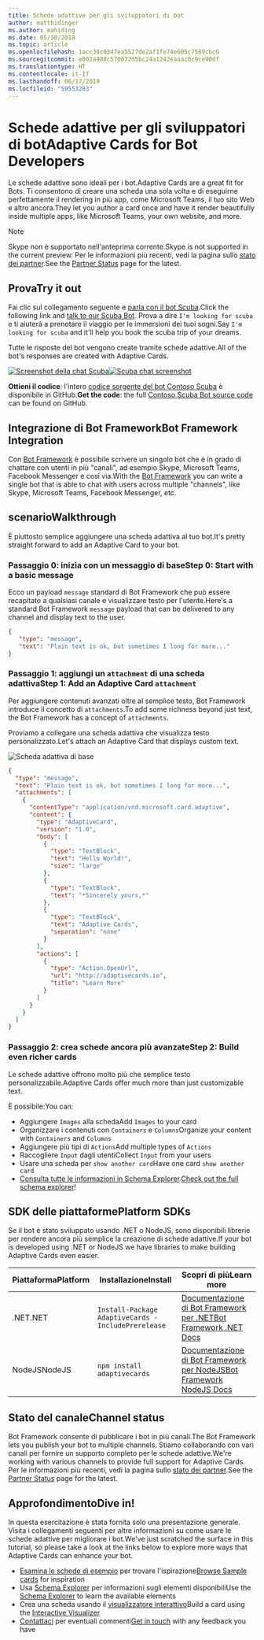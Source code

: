 ```yaml
---
title: Schede adattive per gli sviluppatori di bot
author: matthidinger
ms.author: mahiding
ms.date: 05/30/2018
ms.topic: article
ms.openlocfilehash: 1acc30c0347ea5527de2af1fe74e605c7589cbc6
ms.sourcegitcommit: e002a988c570072d5bc24a1242eaaac0c9ce90df
ms.translationtype: HT
ms.contentlocale: it-IT
ms.lasthandoff: 06/17/2019
ms.locfileid: "59553283"
---
```

# <a name="adaptive-cards-for-bot-developers"></a><span data-ttu-id="5557e-102">Schede adattive per gli sviluppatori di bot</span><span class="sxs-lookup"><span data-stu-id="5557e-102">Adaptive Cards for Bot Developers</span></span>

<span data-ttu-id="5557e-103">Le schede adattive sono ideali per i bot.</span><span class="sxs-lookup"><span data-stu-id="5557e-103">Adaptive Cards are a great fit for Bots.</span></span> <span data-ttu-id="5557e-104">Ti consentono di creare una scheda una sola volta e di eseguirne perfettamente il rendering in più app, come Microsoft Teams, il tuo sito Web e altro ancora.</span><span class="sxs-lookup"><span data-stu-id="5557e-104">They let you author a card once and have it render beautifully inside multiple apps, like  Microsoft Teams, your own website, and more.</span></span>

> [!NOTE]
> <span data-ttu-id="5557e-105">Skype non è supportato nell'anteprima corrente.</span><span class="sxs-lookup"><span data-stu-id="5557e-105">Skype is not supported in the current preview.</span></span> <span data-ttu-id="5557e-106">Per le informazioni più recenti, vedi la pagina sullo [stato dei partner](../resources/partners.md).</span><span class="sxs-lookup"><span data-stu-id="5557e-106">See the [Partner Status](../resources/partners.md) page for the latest.</span></span>

## <a name="try-it-out"></a><span data-ttu-id="5557e-107">Prova</span><span class="sxs-lookup"><span data-stu-id="5557e-107">Try it out</span></span>

<span data-ttu-id="5557e-108">Fai clic sul collegamento seguente e [parla con il bot Scuba](http://contososcubademo.azurewebsites.net/).</span><span class="sxs-lookup"><span data-stu-id="5557e-108">Click the following link and [talk to our Scuba Bot](http://contososcubademo.azurewebsites.net/).</span></span> <span data-ttu-id="5557e-109">Prova a dire `I'm looking for scuba` e ti aiuterà a prenotare il viaggio per le immersioni dei tuoi sogni.</span><span class="sxs-lookup"><span data-stu-id="5557e-109">Say `I'm looking for scuba` and it'll help you book the scuba trip of your dreams.</span></span>  

<span data-ttu-id="5557e-110">Tutte le risposte del bot vengono create tramite schede adattive.</span><span class="sxs-lookup"><span data-stu-id="5557e-110">All of the bot's responses are created with Adaptive Cards.</span></span>

<span data-ttu-id="5557e-111">[![Screenshot della chat Scuba](media/bots/scuba-chat.png)](http://contososcubademo.azurewebsites.net/)</span><span class="sxs-lookup"><span data-stu-id="5557e-111">[![Scuba chat screenshot](media/bots/scuba-chat.png)](http://contososcubademo.azurewebsites.net/)</span></span>

<span data-ttu-id="5557e-112">**Ottieni il codice**: l'intero [codice sorgente del bot Contoso Scuba](https://github.com/matthidinger/ContosoScubaBot
) è disponibile in GitHub.</span><span class="sxs-lookup"><span data-stu-id="5557e-112">**Get the code**: the full [Contoso Scuba Bot source code](https://github.com/matthidinger/ContosoScubaBot
) can be found on GitHub.</span></span>


## <a name="bot-framework-integration"></a><span data-ttu-id="5557e-113">Integrazione di Bot Framework</span><span class="sxs-lookup"><span data-stu-id="5557e-113">Bot Framework Integration</span></span>

<span data-ttu-id="5557e-114">Con [Bot Framework](https://dev.botframework.com/) è possibile scrivere un singolo bot che è in grado di chattare con utenti in più "canali", ad esempio Skype, Microsoft Teams, Facebook Messenger e così via.</span><span class="sxs-lookup"><span data-stu-id="5557e-114">With the [Bot Framework](https://dev.botframework.com/) you can write a single bot that is able to chat with users across multiple "channels", like Skype, Microsoft Teams, Facebook Messenger, etc.</span></span>

## <a name="walkthrough"></a><span data-ttu-id="5557e-115">scenario</span><span class="sxs-lookup"><span data-stu-id="5557e-115">Walkthrough</span></span>

<span data-ttu-id="5557e-116">È piuttosto semplice aggiungere una scheda adattiva al tuo bot.</span><span class="sxs-lookup"><span data-stu-id="5557e-116">It's pretty straight forward to add an Adaptive Card to your bot.</span></span>

### <a name="step-0-start-with-a-basic-message"></a><span data-ttu-id="5557e-117">Passaggio 0: inizia con un messaggio di base</span><span class="sxs-lookup"><span data-stu-id="5557e-117">Step 0: Start with a basic message</span></span>

<span data-ttu-id="5557e-118">Ecco un payload `message` standard di Bot Framework che può essere recapitato a qualsiasi canale e visualizzare testo per l'utente.</span><span class="sxs-lookup"><span data-stu-id="5557e-118">Here's a standard Bot Framework `message` payload that can be delivered to any channel and display text to the user.</span></span>

```json
{
   "type": "message",
   "text": "Plain text is ok, but sometimes I long for more..."
}
```

### <a name="step-1-add-an-adaptive-card-attachment"></a><span data-ttu-id="5557e-119">Passaggio 1: aggiungi un `attachment` di una scheda adattiva</span><span class="sxs-lookup"><span data-stu-id="5557e-119">Step 1: Add an Adaptive Card `attachment`</span></span>

<span data-ttu-id="5557e-120">Per aggiungere contenuti avanzati oltre al semplice testo, Bot Framework introduce il concetto di `attachments`.</span><span class="sxs-lookup"><span data-stu-id="5557e-120">To add some richness beyond just text, the Bot Framework has a concept of `attachments`.</span></span> 

<span data-ttu-id="5557e-121">Proviamo a collegare una scheda adattiva che visualizza testo personalizzato.</span><span class="sxs-lookup"><span data-stu-id="5557e-121">Let's attach an Adaptive Card that displays custom text.</span></span>

![Scheda adattiva di base](media/bots/hello-adaptivecards.png)

```json
{
  "type": "message",
  "text": "Plain text is ok, but sometimes I long for more...",
  "attachments": [
    {
      "contentType": "application/vnd.microsoft.card.adaptive",
      "content": {
        "type": "AdaptiveCard",
        "version": "1.0",
        "body": [
          {
            "type": "TextBlock",
            "text": "Hello World!",
            "size": "large"
          },
          {
            "type": "TextBlock",
            "text": "*Sincerely yours,*"
          },
          {
            "type": "TextBlock",
            "text": "Adaptive Cards",
            "separation": "none"
          }
        ],
        "actions": [
          {
            "type": "Action.OpenUrl",
            "url": "http://adaptivecards.io",
            "title": "Learn More"
          }
        ]
      }
    }
  ]
}
```

### <a name="step-2-build-even-richer-cards"></a><span data-ttu-id="5557e-123">Passaggio 2: crea schede ancora più avanzate</span><span class="sxs-lookup"><span data-stu-id="5557e-123">Step 2: Build even richer cards</span></span> 

<span data-ttu-id="5557e-124">Le schede adattive offrono molto più che semplice testo personalizzabile.</span><span class="sxs-lookup"><span data-stu-id="5557e-124">Adaptive Cards offer much more than just customizable text.</span></span> 

<span data-ttu-id="5557e-125">È possibile:</span><span class="sxs-lookup"><span data-stu-id="5557e-125">You can:</span></span> 

* <span data-ttu-id="5557e-126">Aggiungere `Images` alla scheda</span><span class="sxs-lookup"><span data-stu-id="5557e-126">Add `Images` to your card</span></span>
* <span data-ttu-id="5557e-127">Organizzare i contenuti con `Containers` e `Columns`</span><span class="sxs-lookup"><span data-stu-id="5557e-127">Organize your content with `Containers` and `Columns`</span></span>
* <span data-ttu-id="5557e-128">Aggiungere più tipi di `Actions`</span><span class="sxs-lookup"><span data-stu-id="5557e-128">Add multiple types of `Actions`</span></span>
* <span data-ttu-id="5557e-129">Raccogliere `Input` dagli utenti</span><span class="sxs-lookup"><span data-stu-id="5557e-129">Collect `Input` from your users</span></span>
* <span data-ttu-id="5557e-130">Usare una scheda per `show another card`</span><span class="sxs-lookup"><span data-stu-id="5557e-130">Have one card `show another card`</span></span>
* <span data-ttu-id="5557e-131">[Consulta tutte le informazioni in Schema Explorer](http://adaptivecards.io/explorer/).</span><span class="sxs-lookup"><span data-stu-id="5557e-131">[Check out the full schema explorer](http://adaptivecards.io/explorer/)!</span></span> 

## <a name="platform-sdks"></a><span data-ttu-id="5557e-132">SDK delle piattaforme</span><span class="sxs-lookup"><span data-stu-id="5557e-132">Platform SDKs</span></span>

<span data-ttu-id="5557e-133">Se il bot è stato sviluppato usando .NET o NodeJS, sono disponibili librerie per rendere ancora più semplice la creazione di schede adattive.</span><span class="sxs-lookup"><span data-stu-id="5557e-133">If your bot is developed using .NET or NodeJS we have libraries to make building Adaptive Cards even easier.</span></span>

<span data-ttu-id="5557e-134">Piattaforma</span><span class="sxs-lookup"><span data-stu-id="5557e-134">Platform</span></span>|<span data-ttu-id="5557e-135">Installazione</span><span class="sxs-lookup"><span data-stu-id="5557e-135">Install</span></span>|<span data-ttu-id="5557e-136">Scopri di più</span><span class="sxs-lookup"><span data-stu-id="5557e-136">Learn more</span></span>
--------|-------|----------
<span data-ttu-id="5557e-137">.NET</span><span class="sxs-lookup"><span data-stu-id="5557e-137">.NET</span></span> | `Install-Package AdaptiveCards -IncludePrerelease` | [<span data-ttu-id="5557e-138">Documentazione di Bot Framework per .NET</span><span class="sxs-lookup"><span data-stu-id="5557e-138">Bot Framework .NET Docs</span></span>](https://docs.microsoft.com/en-us/bot-framework/dotnet/bot-builder-dotnet-add-rich-card-attachments)
<span data-ttu-id="5557e-139">NodeJS</span><span class="sxs-lookup"><span data-stu-id="5557e-139">NodeJS</span></span> | `npm install adaptivecards` | [<span data-ttu-id="5557e-140">Documentazione di Bot Framework per NodeJS</span><span class="sxs-lookup"><span data-stu-id="5557e-140">Bot Framework NodeJS Docs</span></span>](https://docs.microsoft.com/en-us/bot-framework/nodejs/bot-builder-nodejs-send-rich-cards)


## <a name="channel-status"></a><span data-ttu-id="5557e-141">Stato del canale</span><span class="sxs-lookup"><span data-stu-id="5557e-141">Channel status</span></span>

<span data-ttu-id="5557e-142">Bot Framework consente di pubblicare i bot in più canali.</span><span class="sxs-lookup"><span data-stu-id="5557e-142">The Bot Framework lets you publish your bot to multiple channels.</span></span> <span data-ttu-id="5557e-143">Stiamo collaborando con vari canali per fornire un supporto completo per le schede adattive.</span><span class="sxs-lookup"><span data-stu-id="5557e-143">We're working with various channels to provide full support for Adaptive Cards.</span></span> <span data-ttu-id="5557e-144">Per le informazioni più recenti, vedi la pagina sullo [stato dei partner](../resources/partners.md).</span><span class="sxs-lookup"><span data-stu-id="5557e-144">See the [Partner Status](../resources/partners.md) page for the latest.</span></span>


## <a name="dive-in"></a><span data-ttu-id="5557e-145">Approfondimento</span><span class="sxs-lookup"><span data-stu-id="5557e-145">Dive in!</span></span>

<span data-ttu-id="5557e-146">In questa esercitazione è stata fornita solo una presentazione generale. Visita i collegamenti seguenti per altre informazioni su come usare le schede adattive per migliorare i bot.</span><span class="sxs-lookup"><span data-stu-id="5557e-146">We've just scratched the surface in this tutorial, so please take a look at the links below to explore more ways that Adaptive Cards can enhance your bot.</span></span>

* <span data-ttu-id="5557e-147">[Esamina le schede di esempio](http://adaptivecards.io/samples/) per trovare l'ispirazione</span><span class="sxs-lookup"><span data-stu-id="5557e-147">[Browse Sample cards](http://adaptivecards.io/samples/) for inspiration</span></span>
* <span data-ttu-id="5557e-148">Usa [Schema Explorer](http://adaptivecards.io/explorer) per informazioni sugli elementi disponibili</span><span class="sxs-lookup"><span data-stu-id="5557e-148">Use the [Schema Explorer](http://adaptivecards.io/explorer) to learn the available elements</span></span>
* <span data-ttu-id="5557e-149">Crea una scheda usando il [visualizzatore interattivo](http://adaptivecards.io/visualizer/index.html?hostApp=Skype)</span><span class="sxs-lookup"><span data-stu-id="5557e-149">Build a card using the [Interactive Visualizer](http://adaptivecards.io/visualizer/index.html?hostApp=Skype)</span></span>
* <span data-ttu-id="5557e-150">[Contattaci](http://adaptivecards.io/connect) per eventuali commenti</span><span class="sxs-lookup"><span data-stu-id="5557e-150">[Get in touch](http://adaptivecards.io/connect) with any feedback you have</span></span>
